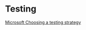 # Testing

[Microsoft Choosing a testing strategy](https://learn.microsoft.com/en-us/ef/core/testing/choosing-a-testing-strategy)
